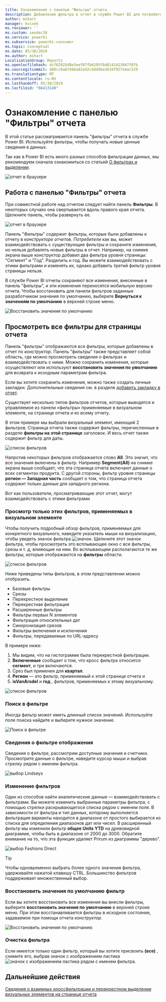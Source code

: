 ```yaml
---
title: Ознакомление с панелью "Фильтры" отчета
description: Добавление фильтра в отчет в службе Power BI для потребителей
author: mihart
manager: kvivek
ms.reviewer: ''
ms.custom: seodec18
ms.service: powerbi
ms.subservice: powerbi-consumer
ms.topic: conceptual
ms.date: 05/30/2019
ms.author: mihart
LocalizationGroup: Reports
ms.openlocfilehash: dcf62925d8e5eef07fb6295f8d8141413947f8fb
ms.sourcegitcommit: d88cc6a87d4ba82ad2c4d496a3634f927e4ac529
ms.translationtype: MT
ms.contentlocale: ru-RU
ms.lasthandoff: 05/30/2019
ms.locfileid: "66413140"
---
```

# <a name="take-a-tour-of-the-report-filters-pane"></a>Ознакомление с панелью "Фильтры" отчета
В этой статье рассматривается панель "фильтры" отчета в службе Power BI. Используйте фильтры, чтобы получать новые ценные сведения в данных.

Так как в Power BI есть много разных способов фильтрации данных, мы рекомендуем сначала ознакомиться со статьей [О фильтрах и выделении](../power-bi-reports-filters-and-highlighting.md).

![отчет в браузере](media/end-user-report-filter/power-bi-browser-new2.png)

## <a name="working-with-the-report-filters-pane"></a>Работа с панелью "Фильтры" отчета
При совместной работе над отчетом следует найти панель **Фильтры**. В некоторых случаях она свертывается вдоль правого края отчета. Щелкните панель, чтобы развернуть ее.   

![отчет в браузере](media/end-user-report-filter/power-bi-filter-pane.png)

Панель "Фильтры" содержит фильтры, которые были добавлены к отчету в *конструкторе отчетов*. *Потребители* как вы, может взаимодействовать с существующие фильтры и сохраните изменения, но нельзя добавлять новые фильтры в отчет. Например, на снимке экрана выше конструктор добавил два фильтра уровня страницы: "Сегмент" и "Год". Разделить и год. Вы можете взаимодействовать с этими фильтрами и изменять их, однако добавить третий фильтр уровня страницы нельзя.

В службе Power BI отчеты сохраняют все изменения, внесенные в панель "фильтры", и эти изменения переносятся мобильную версию отчета. Чтобы восстановить для панели фильтров заданные разработчиком значения по умолчанию, выберите **Вернуться к значениям по умолчанию** в верхней строке меню.  

![Восстановить значения по умолчанию](media/end-user-report-filter/power-bi-reset-to-default.png)   

## <a name="view-all-the-filters-for-a-report-page"></a>Просмотреть все фильтры для страницы отчета
Панель "фильтры" отображаются все фильтры, которые добавлены в отчет по *конструктор*. Панель "фильтры" также представляет собой область, где можно просмотреть сведения о фильтрах и взаимодействовать с ними. Можно сохранить изменения, которые осуществляют или используют **восстановить значения по умолчанию** для возврата к исходным параметрам фильтра.

Если вы хотите сохранить изменения, можно также создать личные закладки.  Дополнительные сведения см. в разделе [добавить закладку в отчет](end-user-bookmarks.md).

Существует несколько типов фильтров отчетов, которые выводятся и управляемое из панели «фильтры» применяемые в визуальном элементе, на странице отчета и ко всему отчету.

В этом примере мы выбрали визуальный элемент, имеющий 2 фильтров. Страница отчета также содержит фильтры, перечисленные в разделе **фильтры на этой странице** заголовок. И весь отчет также содержит фильтр для даты.

![список фильтров](media/end-user-report-filter/power-bi-all-filters2.png)

Напротив некоторых фильтров отображается слово **All**. Это значит, что все значения включены в фильтр.  Например **Segment(All)** на снимке экрана выше сообщает, что эта страница отчета включают данные о всех сегментах продукта.  С другой стороны, фильтр уровня страницы **регион — Западная часть** сообщает о том, что страница отчета содержит только данные для западного региона.

Вот как пользователи, просматривающие этот отчет, могут взаимодействовать с этими фильтрами

### <a name="view-only-those-filters-applied-to-a-visual"></a>Просмотр только этих фильтров, применяемых в визуальном элементе
Чтобы получить подробный обзор фильтров, применяемых для конкретного визуального, наведите указатель мыши на визуализацию, чтобы увидеть значок фильтра ![значок](media/end-user-report-filter/power-bi-filter-icon.png). Щелкните этот значок фильтра, чтобы просмотреть это всплывающее окно с все фильтры, срезы и т. д, влияющие на нем. Во всплывающем располагаются те же фильтры, которые отображаются на **фильтры** области. 

![список фильтров](media/end-user-report-filter/power-bi-hover-visual-filter.png)

 
Ниже приведены типы фильтров, в этом представлении можно отобразить.
- Базовые фильтры
- Срезы
- Перекрестное выделение
- Перекрестная фильтрация
- Расширенные фильтры
- Фильтры первых N элементов
- Фильтрация относительных дат
- Синхронизация срезов
- Фильтры включения и исключения
- Фильтры, передаваемые по URL-адресу



В примере ниже:
1. Мы видим, что на гистограмме была перекрестной фильтрации.
2. **Включенные** сообщает о том, что кросс фильтра относится **сегмент**, и три включаются. 
3. Срез был применен для **квартал**.
4. **Регион** — это фильтр, применяемый к этой странице отчета и
5. **isVanArsdel** и **год** , фильтров, применяемых к этому визуальному.


![список фильтров](media/end-user-report-filter/power-bi-visual-pop-up.png)

### <a name="search-in-a-filter"></a>Поиск в фильтре
Иногда фильтр может иметь длинный список значений. Используйте поле поиска найдите и выберите нужное значение. 

![Поиск в фильтре](media/end-user-report-filter/power-bi-fiter-search.png)

### <a name="display-filter-details"></a>Сведения о фильтре отображения
Сведения о фильтре, рассмотрим доступные значения и счетчики.  Просмотрите данные о фильтре, наведите курсор мыши и выбрав стрелку рядом с именем фильтра. 
  
![выбор Lindseys](media/end-user-report-filter/power-bi-expand-filter.png)

### <a name="change-filter-selections"></a>Изменение фильтров
Один из способов найти аналитические данные — взаимодействовать с фильтрами. Вы можете изменить выбранные параметры фильтра, с помощью стрелки раскрывающегося списка рядом с именем поля.  В зависимости от фильтра и тип данных, которому выполняется фильтрация варианты находится в диапазоне от простого выбирается из списка для определения диапазонов дат или чисел. В расширенный фильтр мы изменили фильтр **общее Units YTD** на древовидной диаграмме, чтобы быть в диапазоне от 2000 до 3000. Обратите внимание на то, что эта функция удаляет Prirum из диаграммы "дерево". 
  
![выбор Fashions Direct](media/end-user-report-filter/power-bi-filter-treemap.png)

> [!TIP]
> Чтобы одновременно выбрать более одного значения фильтра, удерживайте нажатой клавишу CTRL. Большинство фильтров поддерживает множественный выбор. 

### <a name="reset-filter-to-default"></a>Восстановить значения по умолчанию фильтр
Если вы хотите восстановить все изменения вы внесли фильтры, выберите **восстановить значения по умолчанию** в верхней строке меню.  При этом восстанавливается фильтры в исходное состояние, задаваемое при помощи отчета *конструктор*. 

![Восстановить значения по умолчанию](media/end-user-report-filter/power-bi-reset-to-default.png)
    
### <a name="clear-a-filter"></a>Очистка фильтра
Если имеется только один фильтр, который вы хотите присвоить **(все)** , снимите его, выбрав значок с изображением ластика ![ значок с изображением ластика ](media/end-user-report-filter/power-bi-eraser-icon.png) рядом с именем фильтра.
  
<!--  too much detail for consumers

## Types of filters: text field filters
### List mode
Ticking a checkbox either selects or deselects the value. The **All** checkbox can be used to toggle the state of all checkboxes on or off. The checkboxes represent all the available values for that field.  As you adjust the filter, the restatement updates to reflect your choices. 

![list mode filter](media/end-user-report-filter/power-bi-restatement-new.png)

Note how the restatement now says "is Mar, Apr or May".

### Advanced mode
Select **Advanced Filtering** to switch to advanced mode. Use the dropdown controls and text boxes to identify which fields to include. By choosing between **And** and **Or**, you can build complex filter expressions. Select the **Apply Filter** button when you've set the values you want.  

![advanced mode](media/end-user-report-filter/power-bi-advanced.png)

## Types of filters: numeric field filters
### List mode
If the values are finite, selecting the field name displays a list.  See **Text field filters** &gt; **List mode** above for help using checkboxes.   

### Advanced mode
If the values are infinite or represent a range, selecting the field name opens the advanced filter mode. Use the dropdown and text boxes to specify a range of values that you want to see. 

![advanced filter](media/end-user-report-filter/power-bi-dropdown-and-text.png)

By choosing between **And** and **Or**, you can build complex filter expressions. Select the **Apply Filter** button when you've set the values you want.

## Types of filters: date and time
### List mode
If the values are finite, selecting the field name displays a list.  See **Text field filters** &gt; **List mode** above for help using checkboxes.   

### Advanced mode
If the field values represent date or time, you can specify a start/end time when using Date/Time filters.  

![datetime filter](media/end-user-report-filter/pbi_date-time-filters.png)

-->

## <a name="next-steps"></a>Дальнейшие действия
[Сведения о взаимных кроссфильтрации и перекрестном выделении визуальных элементов на странице отчета](end-user-interactions.md)